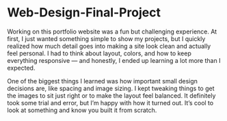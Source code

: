 # Web-Design-Final-Project

 Working on this portfolio website was a fun but challenging experience. At first, I just wanted something simple to show my projects, but I quickly realized how much detail goes into making a site look clean and actually feel personal. I had to think about layout, colors, and how to keep everything responsive — and honestly, I ended up learning a lot more than I expected. 

One of the biggest things I learned was how important small design decisions are, like spacing and image sizing. I kept tweaking things to get the images to sit just right or to make the layout feel balanced. It definitely took some trial and error, but I’m happy with how it turned out. It’s cool to look at something and know you built it from scratch.
